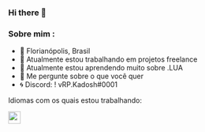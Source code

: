### Hi there 👋

### Sobre mim :

- 📍  Florianópolis, Brasil
- 🔭 Atualmente estou trabalhando em projetos freelance
- 🌱 Atualmente estou aprendendo muito sobre .LUA
- 💬 Me pergunte sobre o que você quer  
- 🌀 Discord: !   vRP.Kadosh#0001

Idiomas com os quais estou trabalhando:

<img src="https://upload.wikimedia.org/wikipedia/commons/thumb/c/cf/Lua-Logo.svg/1200px-Lua-Logo.svg.png" width="25vw" height="25vh">
